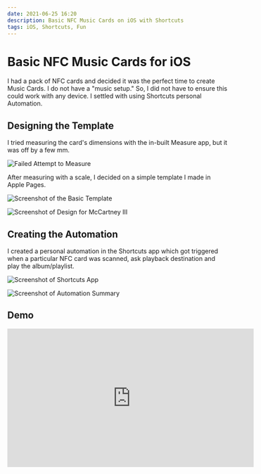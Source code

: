 ```yaml
---
date: 2021-06-25 16:20
description: Basic NFC Music Cards on iOS with Shortcuts
tags: iOS, Shortcuts, Fun
---
```


# Basic NFC Music Cards for iOS

I had a pack of NFC cards and decided it was the perfect time to create Music Cards. I do not have a "music setup."
So, I did not have to ensure this could work with any device. I settled with using Shortcuts personal Automation.

## Designing the Template

I tried measuring the card's dimensions with the in-built Measure app, but it was off by a few mm. 

![Failed Attempt to Measure](/assets/posts/music-cards/failed-measure.png)


After measuring with a scale, I decided on a simple template I made in Apple Pages.

![Screenshot of the Basic Template](/assets/posts/music-cards/basic-template.png)

![Screenshot of Design for McCartney III](/assets/posts/music-cards/mccartney-iii.png)

## Creating the Automation

I created a personal automation in the Shortcuts app which got triggered when a particular NFC card was scanned, ask playback destination and play the album/playlist.

![Screenshot of Shortcuts App](/assets/popsts/music-cards/shortcuts-01.png)

![Screenshot of Automation Summary](/assets/posts/music-cards/shortcuts-02.png)

## Demo

<iframe width="560" height="315" src="https://www.youtube.com/embed/pV5EPujEI-Y" title="YouTube video player" frameborder="0" allow="accelerometer; autoplay; clipboard-write; encrypted-media; gyroscope; picture-in-picture" allowfullscreen></iframe>

